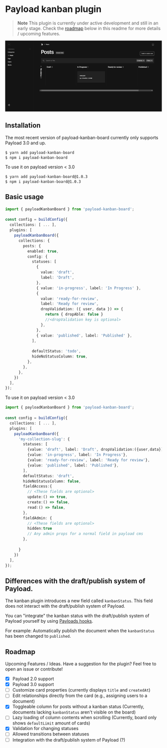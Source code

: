 # Payload kanban plugin

> **Note**
> This plugin is currently under active development and still in an early stage.
> Check the [roadmap](#roadmap) below in this readme for more details / upcoming features.

<picture>
  <source media="(prefers-color-scheme: dark)" src="./preview-dark.png" />
  <source media="(prefers-color-scheme: light)" src="./preview-light.png" />
  <img alt="Shows an image illustrating the payload-kanban-board plugin" src="./preview-dark.png">
</picture>

## Installation

The most recent version of payload-kanban-board currently only supports Payload 3.0 and up.

```shell
$ yarn add payload-kanban-board
$ npm i payload-kanban-board
```

To use it on payload version < 3.0

```shell
$ yarn add payload-kanban-board@1.0.3
$ npm i payload-kanban-board@1.0.3
```

## Basic usage

```typescript
import { payloadKanbanBoard } from 'payload-kanban-board';

const config = buildConfig({
  collections: [ ... ],
  plugins: [
    payloadKanbanBoard({
      collections: {
        posts: {
          enabled: true,
          config: {
            statuses: [
              {
                value: 'draft',
                label: 'Draft',
              },
              { value: 'in-progress', label: 'In Progress' },
              {
                value: 'ready-for-review',
                label: 'Ready for review',
                dropValidation: ({ user, data }) => {
                  return { dropAble: false }
                  //<dropValidation key is optional>
                },
              },
              { value: 'published', label: 'Published' },
            ],

            defaultStatus: 'todo',
            hideNoStatusColumn: true,
          },
        },
      },
    })
  ],
});
```

To use it on payload version < 3.0

```typescript
import { payloadKanbanBoard } from 'payload-kanban-board';

const config = buildConfig({
  collections: [ ... ],
  plugins: [
    payloadKanbanBoard({
      'my-collection-slug': {
        statuses: [
          {value: 'draft', label: 'Draft', dropValidation:({user,data})=>return true}, //<dropValidation key is optional>
          {value: 'in-progress', label: 'In Progress'},
          {value: 'ready-for-review', label: 'Ready for review'},
          {value: 'published', label: 'Published'},
        ],
        defaultStatus: 'draft',
        hideNoStatusColumn: false,
        fieldAccess:{
          // <These fields are optional>
          update:() => true,
          create:() => false,
          read:() => false,
        },
        fieldAdmin: {
          // <These fields are optional>
          hidden:true
          // Any admin props for a normal field in payload cms
        },

      }
    })
  ],
});
```

## Differences with the draft/publish system of Payload.

The kanban plugin introduces a new field called `kanbanStatus`. This field does not interact with the draft/publish
system of Payload.

You can "integrate" the kanban status with the draft/publish system of Payload yourself by
using [Payloads hooks](https://payloadcms.com/docs/hooks/overview).

For example: Automatically publish the document when the `kanbanStatus` has been changed to `published`.

<h2 id="roadmap">Roadmap</h2>
Upcoming Features / Ideas. Have a suggestion for the plugin? Feel free to open an issue or contribute!

- [x] Payload 2.0 support
- [x] Payload 3.0 support
- [ ] Customize card properties (currently displays `title` and `createdAt`)
- [ ] Edit relationships directly from the card (e.g., assigning users to a document)
- [x] Toggleable column for posts without a kanban status (Currently, documents lacking `kanbanStatus` aren't
      visible on the board)
- [ ] Lazy loading of column contents when scrolling (Currently, board only shows `defaultLimit` amount of cards)
- [x] Validation for changing statuses
- [ ] Allowed transitions between statuses
- [ ] Integration with the draft/publish system of Payload (?)
